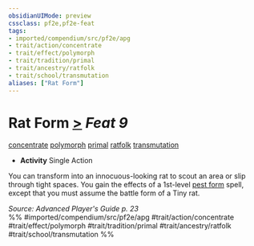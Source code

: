 ```yaml
---
obsidianUIMode: preview
cssclass: pf2e,pf2e-feat
tags:
- imported/compendium/src/pf2e/apg
- trait/action/concentrate
- trait/effect/polymorph
- trait/tradition/primal
- trait/ancestry/ratfolk
- trait/school/transmutation
aliases: ["Rat Form"]
---
```

# Rat Form  [>](chapter-9-playing-the-game.md#Actions "Single Action") *Feat 9*  
[concentrate](concentrate.md)  [polymorph](polymorph.md)  [primal](primal.md)  [ratfolk](ratfolk-b1.md)  [transmutation](transmutation.md)  

- **Activity** Single Action

You can transform into an innocuous-looking rat to scout an area or slip through tight spaces. You gain the effects of a 1st-level [pest form](../spells/pest-form.md) spell, except that you must assume the battle form of a Tiny rat.

*Source: Advanced Player's Guide p. 23*  
%% #imported/compendium/src/pf2e/apg #trait/action/concentrate #trait/effect/polymorph #trait/tradition/primal #trait/ancestry/ratfolk #trait/school/transmutation %%